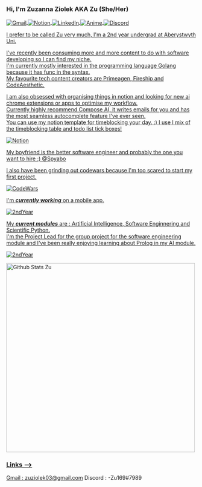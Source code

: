 ### Hi, I'm Zuzanna Ziolek AKA Zu (She/Her)

<!-- Pretty links 
<a href="" target="blank"><img align="center" 
src="" title = ""/>       -->
<p align="left">
<a href="https://github.com/zu169/zu169/blob/main/README.md#links" target="blank"><img align="center" 
src="https://img.shields.io/badge/Gmail-D14836?style=for-the-badge&logo=gmail&logoColor=white" title = "Gmail"/>
<a href="https://future-walkover-e2d.notion.site/Weekly-Organisation-Template-Zuabo-081cebf30ed4479fbcb60b2110acbb0a" target="blank"><img align="center" 
src="https://img.shields.io/badge/Notion-000000?style=for-the-badge&logo=notion&logoColor=white" title = "Notion"/> 
<a href="https://www.linkedin.com/in/zuzanna-ziolek-147384255/" target="blank"><img align="center" 
src="https://img.shields.io/badge/LinkedIn-0077B5?style=for-the-badge&logo=linkedin&logoColor=white" title = "LinkedIn"/>
<a href="https://myanimelist.net/profile/zuabo" target="blank"><img align="center" 
src="https://img.shields.io/badge/Myanimelist-2E51A2?style=for-the-badge&logo=myanimelist&logoColor=white" title = "Anime"/>
<a href="https://github.com/zu169/zu169/blob/main/README.md#links" target="blank"><img align="center" 
src="https://img.shields.io/badge/Discord-7289DA?style=for-the-badge&logo=discord&logoColor=white" title = "Discord"/>
</p>
  
I prefer to be called Zu very much, I'm a 2nd year undergrad at Aberystwyth Uni. 

I've recently been consuming more and more content to do with software developing so I can find my niche.  
I'm currently mostly interested in the programming language Golang because it has func in the syntax.  
My favourite tech content creators are Primeagen, Fireship and CodeAesthetic.

I am also obsessed with organising things in notion and looking for new ai chrome extensions or apps to optimise my workflow.  
Currently highly recommend Compose AI, it writes emails for you and has the most seamless autocomplete feature I've ever seen.   
You can use my notion template for timeblocking your day. :) I use I mix of the timeblocking table and todo list tick boxes! 
<p align="left">
<a href="https://future-walkover-e2d.notion.site/Weekly-Organisation-Template-Zuabo-081cebf30ed4479fbcb60b2110acbb0a" target="blank"><img align="center" 
src="https://img.shields.io/badge/Notion-000000?style=for-the-badge&logo=notion&logoColor=white" title = "Notion"/>  
</p>

My boyfriend is the better software engineer and probably the one you want to hire :) @Spyabo

I also have been grinding out codewars because I'm too scared to start my first project. 
<p align="left">
<a href="https://www.codewars.com/users/zuabo" target="blank"><img align="center" 
src="https://img.shields.io/badge/GitHub-100000?style=for-the-badge&logo=github&logoColor=white" title = "CodeWars"/>  
</p>
  
I'm ***currently working*** on a mobile app. 
<p align="left">
<a href="https://github.com/zu169/LoveJarApp" target="blank"><img align="center" 
src="https://img.shields.io/badge/GitHub-100000?style=for-the-badge&logo=github&logoColor=white" title = "2ndYear"/>  
</p>
  
My ***current modules*** are : Artificial Intelligence, Software Enginnering and Scientific Python.   
I'm the Project Lead for the group project for the software engineering module and I've been really enjoying learning about Prolog in my AI module.
  
<p align+"left">
<a href="https://github.com/zu169/2ndYearUniWork" target="blank"><img align="center" 
src="https://img.shields.io/badge/GitHub-100000?style=for-the-badge&logo=github&logoColor=white" title = "2ndYear"/>  
</p>

 <img src="https://github-readme-stats.vercel.app/api?username=zu169&show_icons=true&include_all_commits=true&count_private=true&theme=jolly&layout=compact" alt="Github Stats Zu" width="500">

### Links -->
  Gmail : zuziolek03@gmail.com
  Discord : -Zu169#7989
